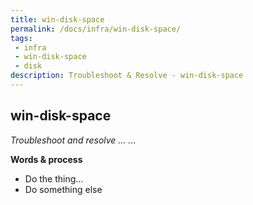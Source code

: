 ```yaml
---
title: win-disk-space
permalink: /docs/infra/win-disk-space/
tags: 
 - infra
 - win-disk-space
 - disk
description: Troubleshoot & Resolve - win-disk-space
---
```


## win-disk-space  

_Troubleshoot and resolve ... ..._  

**Words & process**  
  * Do the thing...  
  * Do something else  
  
  
  
